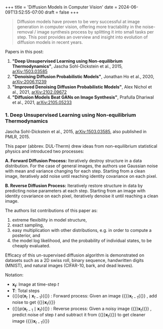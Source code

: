 +++
title = 'Diffusion Models in Computer Vision'
date = 2024-06-09T13:52:55-07:00
draft = false
+++

> Diffusion models have proven to be very successful at image generation in computer vision, offering more tractability in the noise-removal / image synthesis process by splitting it into small tasks per step. This post provides an overview and insight into evolution of diffusion models in recent years.

Papers in this post:
<!--% Previous posts [Display label 1]({{< ref "postname.md" >}}). -->

1. **"Deep Unsupervised Learning using Non-equilibrium Thermodynamics"**, Jascha Sohl-Dickstein et al., 2015, [arXiv:1503.03585](http://arxiv.org/abs/1503.03585) 
2. **"Denoising Diffusion Probabilistic Models"**, Jonathan Ho et al., 2020, [arXiv:2006.11239](https://arxiv.org/abs/2006.11239) 
3. **"Improved Denoising Diffusion Probabilistic Models"**, Alex Nichol et al., 2021, [arXiv:2102.09672](https://arxiv.org/abs/2102.09672) 
4. **"Diffusion Models Beat GANs on Image Synthesis"**, Prafulla Dhariwal et al., 2021, [arXiv:2105.05233](https://arxiv.org/abs/2105.05233)

### 1. Deep Unsupervised Learning using Non-equilibrium Thermodynamics
Jascha Sohl-Dickstein et al., 2015, [arXiv:1503.03585](http://arxiv.org/abs/1503.03585), also published in PMLR, 2015. 

This paper (abbrev. DUL-Therm) drew ideas from non-equilibrium statistical physics and introduced two processes:

**A. Forward Diffusion Process:**
Iteratively destroy structure in a data distribution. For the case of general images, the authors use Gaussian noise with mean and variance changing for each step. Starting from a clean image, iteratively add noise until reaching identity covariance on each pixel. 

**B. Reverse Diffusion Process:**
Iteratively restore structure in data by predicting noise parameters at each step. Starting from an image with identity covariance on each pixel, iteratively denoise it until reaching a clean image.

The authors list contributions of this paper as:
1. extreme flexibility in model structure, 
2. exact sampling,
3. easy multiplication with other distributions, e.g. in order to compute a posterior, and
4. the model log likelihood, and the probability of individual states, to be cheaply evaluated.

Efficacy of this un-supervised diffusion algorithm is demonstrated on datasets such as a 2D swiss roll, binary sequence, handwritten digits (MNIST), and natural images (CIFAR-10, bark, and dead leaves).

Notation:

- **$\mathbf{x}_t$**: Image at time-step $t$
- **T**: Total steps
- {{<e>}}$q(\mathbf{x}_t \mid \mathbf{x}_{t-1})${{</e>}} : Forward process: Given an image {{<e>}}$\mathbf{x}_{t-1}${{</e>}} , add noise to get {{<e>}}$\mathbf{x}_t${{</e>}} 
- {{<e>}}$p(\mathbf{x}_{t-1} \mid \mathbf{x}_t)${{</e>}} : Reverse process: Given a noisy image {{<e>}}$\mathbf{x}_t${{</e>}} , predict noise of step $t$ and subtract it from {{<e>}}$\mathbf{x}_t${{</e>}}  to get cleaner image {{<e>}}$\mathbf{x}_{t-1}${{</e>}} 

